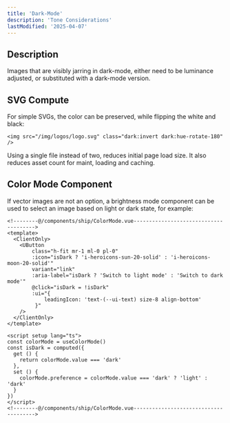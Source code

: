```yaml
---
title: 'Dark-Mode'
description: 'Tone Considerations'
lastModified: '2025-04-07'
---
```


## Description

Images that are visibly jarring in dark-mode, either need to be luminance adjusted, or substituted with a dark-mode version.

## SVG Compute

For simple SVGs, the color can be preserved, while flipping the white and black:

```vue
<img src="/img/logos/logo.svg" class="dark:invert dark:hue-rotate-180" />
```

Using a single file instead of two, reduces initial page load size.  It also reduces asset count for maint, loading and caching.

## Color Mode Component

If vector images are not an option, a brightness mode component can be used to select an image based on light or dark state, for example:

```vue
<!--------@/components/ship/ColorMode.vue-------------------------------------->
<template>
  <ClientOnly>
    <UButton
        class="h-fit mr-1 ml-0 pl-0"
        :icon="isDark ? 'i-heroicons-sun-20-solid' : 'i-heroicons-moon-20-solid'"
        variant="link"
        :aria-label="isDark ? 'Switch to light mode' : 'Switch to dark mode'"
        @click="isDark = !isDark"
        :ui="{
            leadingIcon: 'text-(--ui-text) size-8 align-bottom'
         }"
    />
  </ClientOnly>
</template>

<script setup lang="ts">
const colorMode = useColorMode()
const isDark = computed({
  get () {
    return colorMode.value === 'dark'
  },
  set () {
    colorMode.preference = colorMode.value === 'dark' ? 'light' : 'dark'
  }
})
</script>
<!--------@/components/ship/ColorMode.vue-------------------------------------->

```
